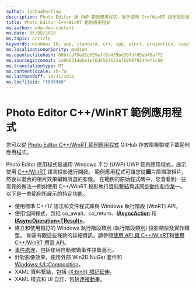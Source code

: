 ```yaml
---
author: JoshuaPartlow
description: Photo Editor 是 UWP 範例應用程式，展示使用 C++/WinRT 語言投影進行開發。 範例應用程式可讓您從圖片庫擷取相片，然後以混合的相片效果編輯所選的影像。
title: Photo Editor C++/WinRT 範例應用程式
ms.author: wdg-dev-content
ms.date: 06/08/2018
ms.topic: article
keywords: windows 10, uwp, standard, c++, cpp, winrt, projection, sample, application, photo, editor, 標準, 投影, 範例, 應用程式, 相片, 編輯器
ms.localizationpriority: medium
ms.openlocfilehash: 60bfcd79ed2d659aff8d435bd397df05eb45af72
ms.sourcegitcommit: ca96031debe1e76d4501621a7680079244ef1c60
ms.translationtype: MT
ms.contentlocale: zh-TW
ms.lasthandoff: 10/31/2018
ms.locfileid: "5836960"
---
```

# <a name="photo-editor-cwinrt-sample-application"></a>Photo Editor C++/WinRT 範例應用程式
您可以從 [Photo Editor C++/WinRT 範例應用程式](https://github.com/Microsoft/Windows-appsample-photo-editor) GitHub 存放庫複製或下載範例應用程式。

Photo Editor 應用程式是通用 Windows 平台 (UWP) UWP 範例應用程式，展示使用 [C++/WinRT](intro-to-using-cpp-with-winrt.md) 語言投影進行開發。 範例應用程式可讓您從**圖**片庫擷取相片，然後以混合的相片效果編輯所選的影像。 在範例的原始程式碼中，您會看到一些常見的做法&mdash;例如使用 C++/WinRT 投影執行[資料繫結](binding-property.md)與[非同步動作和作業](concurrency.md)&mdash;。 以下是一些範例所展示的特定功能。
    
- 使用標準 C++17 語法和文件程式庫與 Windows 執行階段 (WinRT) API。
- 使用協同程式，包括 co_await、co_return、[**IAsyncAction**](/uwp/api/windows.foundation.iasyncaction) 和 [**IAsyncOperation&lt;TResult&gt;**](/uwp/api/windows.foundation.iasyncoperation_tresult_)。
- 建立和使用自訂的 Windows 執行階段類別 (執行階段類別) 投影類型及實作類型。 如需有觀這些條款的詳細資訊，請參閱[使用 API 與 C++/WinRT](consume-apis.md)和[使用 C++/WinRT 撰寫 API](author-apis.md)。
- [事件處理](handle-events.md)，包括使用自動撤銷事件語彙基元。
- 針對影像效果，使用外部 Win2D NuGet 套件和 [Windows::UI::Composition](/uwp/api/windows.ui.composition)。
- XAML 資料繫結，包括 [{X:bind} 標記延伸](https://docs.microsoft.com/windows/uwp/xaml-platform/x-bind-markup-extension)。
- XAML 樣式和 UI 自訂，包括[連接動畫](../design/motion/connected-animation.md)。
